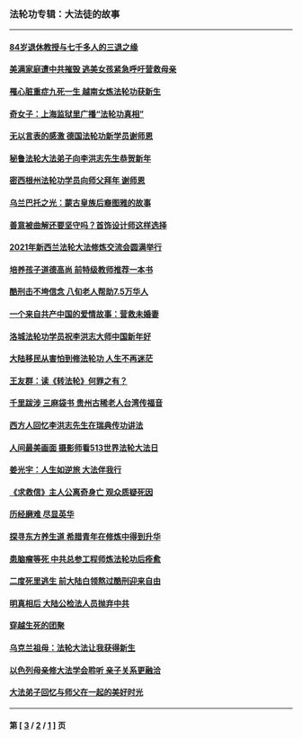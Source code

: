 ### 法轮功专辑：大法徒的故事
---
#### [84岁退休教授与七千多人的三退之缘](../../pages/nf1147481/n13796650.md?12210430) 
#### [美满家庭遭中共摧毁 逃美女孩紧急呼吁营救母亲](../../pages/nf1147481/n13792859.md?12210430) 
#### [罹心脏重症九死一生 越南女炼法轮功获新生](../../pages/nf1147481/n13732766.md?12210430) 
#### [奇女子：上海监狱里广播“法轮功真相”](../../pages/nf1147481/n13726443.md?12210430) 
#### [无以言表的感激 德国法轮功新学员谢师恩](../../pages/nf1147481/n13543790.md?12210430) 
#### [秘鲁法轮大法弟子向李洪志先生恭贺新年](../../pages/nf1147481/n13540182.md?12210430) 
#### [密西根州法轮功学员向师父拜年 谢师恩](../../pages/nf1147481/n13538183.md?12210430) 
#### [乌兰巴托之光：蒙古皇族后裔图雅的故事](../../pages/nf1147481/n13155759.md?12210430) 
#### [善意被曲解还要坚守吗？首饰设计师这样选择](../../pages/nf1147481/n13077575.md?12210430) 
#### [2021年新西兰法轮大法修炼交流会圆满举行](../../pages/nf1147481/n13033149.md?12210430) 
#### [培养孩子道德高尚 前特级教师推荐一本书](../../pages/nf1147481/n12938640.md?12210430) 
#### [酷刑击不垮信念 八旬老人帮助7.5万华人](../../pages/nf1147481/n12880712.md?12210430) 
#### [一个来自共产中国的爱情故事：营救未婚妻](../../pages/nf1147481/n12778386.md?12210430) 
#### [洛城法轮功学员祝李洪志大师中国新年好](../../pages/nf1147481/n12724685.md?12210430) 
#### [大陆移民从害怕到修法轮功 人生不再迷茫](../../pages/nf1147481/n12414325.md?12210430) 
#### [王友群：读《转法轮》何罪之有？](../../pages/nf1147481/n12408647.md?12210430) 
#### [千里跋涉 三麻袋书 贵州古稀老人台湾传福音](../../pages/nf1147481/n12198750.md?12210430) 
#### [西方人回忆李洪志先生在瑞典传功讲法](../../pages/nf1147481/n12099607.md?12210430) 
#### [人间最美画面 摄影师看513世界法轮大法日](../../pages/nf1147481/n12094118.md?12210430) 
#### [姜光宇：人生如逆旅 大法伴我行](../../pages/nf1147481/n12088664.md?12210430) 
#### [《求救信》主人公离奇身亡 观众质疑死因](../../pages/nf1147481/n11845215.md?12210430) 
#### [历经磨难 尽显英华](../../pages/nf1147481/n11723297.md?12210430) 
#### [探寻东方养生道 希腊青年在修炼中得到升华](../../pages/nf1147481/n11494502.md?12210430) 
#### [患脑瘤等死 中共总参工程师炼法轮功后痊愈](../../pages/nf1147481/n11466682.md?12210430) 
#### [二度死里逃生 前大陆白领熬过酷刑迎来自由](../../pages/nf1147481/n11368594.md?12210430) 
#### [明真相后 大陆公检法人员抛弃中共](../../pages/nf1147481/n11358618.md?12210430) 
#### [穿越生死的团聚](../../pages/nf1147481/n11258922.md?12210430) 
#### [乌克兰祖母：法轮大法让我获得新生](../../pages/nf1147481/n11269457.md?12210430) 
#### [以色列母亲修大法学会聆听 亲子关系更融洽](../../pages/nf1147481/n11268195.md?12210430) 
#### [大法弟子回忆与师父在一起的美好时光](../../pages/nf1147481/n11267759.md?12210430) 

---
#### 第 [ [3](./3.md?12210430) / [2](./2.md?12210430) / [1](./1.md?12210430) ] 页
